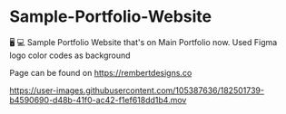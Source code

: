 # Sample-Portfolio-Website
🖥 💻 Sample Portfolio Website that's on Main Portfolio now. Used Figma logo color codes as background

Page can be found on https://rembertdesigns.co

https://user-images.githubusercontent.com/105387636/182501739-b4590690-d48b-41f0-ac42-f1ef618dd1b4.mov

